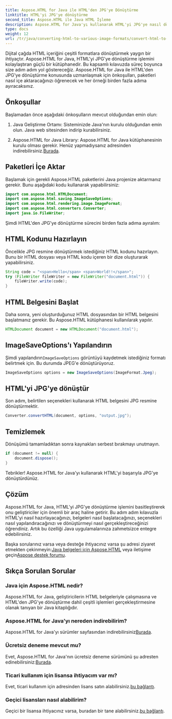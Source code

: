 ```yaml
---
title: Aspose.HTML for Java ile HTML'den JPG'ye Dönüştürme
linktitle: HTML'yi JPG'ye dönüştürme
second_title: Aspose.HTML ile Java HTML İşleme
description: Aspose.HTML for Java'yı kullanarak HTML'yi JPG'ye nasıl dönüştüreceğinizi öğrenin. Sorunsuz HTML'den JPG'ye dönüşüm için adım adım kılavuzumuzu izleyin.
type: docs
weight: 12
url: /tr/java/converting-html-to-various-image-formats/convert-html-to-jpg/
---
```


Dijital çağda HTML içeriğini çeşitli formatlara dönüştürmek yaygın bir ihtiyaçtır. Aspose.HTML for Java, HTML'yi JPG'ye dönüştürme işlemini kolaylaştıran güçlü bir kütüphanedir. Bu kapsamlı kılavuzda süreç boyunca size adım adım yol göstereceğiz. Aspose.HTML for Java ile HTML'den JPG'ye dönüştürme konusunda uzmanlaşmak için önkoşulları, paketleri nasıl içe aktaracağınızı öğrenecek ve her örneği birden fazla adıma ayıracaksınız.

## Önkoşullar

Başlamadan önce aşağıdaki önkoşulların mevcut olduğundan emin olun:

1. Java Geliştirme Ortamı: Sisteminizde Java'nın kurulu olduğundan emin olun. Java web sitesinden indirip kurabilirsiniz.

2.  Aspose.HTML for Java Library: Aspose.HTML for Java kütüphanesinin kurulu olması gerekir. Henüz yapmadıysanız adresinden indirebilirsiniz.[Burada](https://releases.aspose.com/html/java/).

## Paketleri İçe Aktar

Başlamak için gerekli Aspose.HTML paketlerini Java projenize aktarmanız gerekir. Bunu aşağıdaki kodu kullanarak yapabilirsiniz:

```java
import com.aspose.html.HTMLDocument;
import com.aspose.html.saving.ImageSaveOptions;
import com.aspose.html.rendering.image.ImageFormat;
import com.aspose.html.converters.Converter;
import java.io.FileWriter;
```

Şimdi HTML'den JPG'ye dönüştürme sürecini birden fazla adıma ayıralım:

## HTML Kodunu Hazırlayın

Öncelikle JPG resmine dönüştürmek istediğiniz HTML kodunu hazırlayın. Bunu bir HTML dosyası veya HTML kodu içeren bir dize oluşturarak yapabilirsiniz.

```java
String code = "<span>Hello</span> <span>World!!</span>";
try (FileWriter fileWriter = new FileWriter("document.html")) {
    fileWriter.write(code);
}
```

## HTML Belgesini Başlat

Daha sonra, yeni oluşturduğunuz HTML dosyasından bir HTML belgesini başlatmanız gerekir. Bu Aspose.HTML kütüphanesi kullanılarak yapılır.

```java
HTMLDocument document = new HTMLDocument("document.html");
```

## ImageSaveOptions'ı Yapılandırın

 Şimdi yapılandırın`ImageSaveOptions` görüntüyü kaydetmek istediğiniz formatı belirtmek için. Bu durumda JPEG'e dönüştürüyoruz.

```java
ImageSaveOptions options = new ImageSaveOptions(ImageFormat.Jpeg);
```

## HTML'yi JPG'ye dönüştür

Son adım, belirtilen seçenekleri kullanarak HTML belgesini JPG resmine dönüştürmektir.

```java
Converter.convertHTML(document, options, "output.jpg");
```

## Temizlemek

Dönüşümü tamamladıktan sonra kaynakları serbest bırakmayı unutmayın.

```java
if (document != null) {
    document.dispose();
}
```

Tebrikler! Aspose.HTML for Java'yı kullanarak HTML'yi başarıyla JPG'ye dönüştürdünüz.

## Çözüm

Aspose.HTML for Java, HTML'yi JPG'ye dönüştürme işlemini basitleştirerek onu geliştiriciler için önemli bir araç haline getirir. Bu adım adım kılavuzla HTML'yi nasıl hazırlayacağınızı, belgeleri nasıl başlatacağınızı, seçenekleri nasıl yapılandıracağınızı ve dönüştürmeyi nasıl gerçekleştireceğinizi öğrendiniz. Artık bu özelliği Java uygulamalarınıza zahmetsizce entegre edebilirsiniz.

 Başka sorularınız varsa veya desteğe ihtiyacınız varsa şu adresi ziyaret etmekten çekinmeyin:[Java belgeleri için Aspose.HTML](https://reference.aspose.com/html/java/) veya iletişime geçin[Aspose destek forumu](https://forum.aspose.com/).

## Sıkça Sorulan Sorular

### Java için Aspose.HTML nedir?
Aspose.HTML for Java, geliştiricilerin HTML belgeleriyle çalışmasına ve HTML'den JPG'ye dönüştürme dahil çeşitli işlemleri gerçekleştirmesine olanak tanıyan bir Java kitaplığıdır.

### Aspose.HTML for Java'yı nereden indirebilirim?
 Aspose.HTML for Java'yı sürümler sayfasından indirebilirsiniz[Burada](https://releases.aspose.com/html/java/).

### Ücretsiz deneme mevcut mu?
 Evet, Aspose.HTML for Java'nın ücretsiz deneme sürümünü şu adresten edinebilirsiniz:[Burada](https://releases.aspose.com/).

### Ticari kullanım için lisansa ihtiyacım var mı?
 Evet, ticari kullanım için adresinden lisans satın alabilirsiniz.[bu bağlantı](https://purchase.aspose.com/buy).

### Geçici lisansları nasıl alabilirim?
Geçici bir lisansa ihtiyacınız varsa, buradan bir tane alabilirsiniz.[bu bağlantı](https://purchase.aspose.com/temporary-license/).